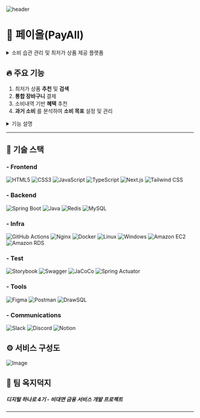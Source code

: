 ![header](https://capsule-render.vercel.app/api?type=waving&height=200&color=0:333333,100:8a8a8a&text=PayAll&fontSize=70&textBg=false&descAlignY=60&descAlign=50&animation=fadeIn&fontAlignY=40)

# 💸 페이올(PayAll)
<details>
<summary>소비 습관 관리 및 최저가 상품 제공 플랫폼</summary>
     
![Image](https://github.com/user-attachments/assets/b3b7da3e-f451-4135-ac76-995abb5f5d2b)
</details>




## 🔥 주요 기능

1. 최저가 상품 __추천__ 및 __검색__
2. __통합 장바구니__ 결제
3. 소비내역 기반 __혜택__ 추천
4. __과거 소비__ 를 분석하여 __소비 목표__ 설정 및 관리

<details>
<summary>기능 설명</summary>

![Image](https://github.com/user-attachments/assets/4bde038f-d5e8-409a-a86d-7af0632a70c8)

![Image](https://github.com/user-attachments/assets/eb4c94d0-8878-49ef-801e-9108e5f250d1)

![Image](https://github.com/user-attachments/assets/01d044f4-6746-4fa3-ac69-264b1000582b)

![Image](https://github.com/user-attachments/assets/f138535f-0615-4b34-87e1-7c31ad60a608)

![Image](https://github.com/user-attachments/assets/cc32d322-4543-432f-adc3-a9e49999b358)

![Image](https://github.com/user-attachments/assets/202b6d44-44d3-485b-8361-02bb36f79c0d)

![Image](https://github.com/user-attachments/assets/9f4c88c7-3ffc-484d-a0ac-decde2e611f0)

![Image](https://github.com/user-attachments/assets/e70f140f-7beb-40a7-8d12-1f9dc953e433)

![Image](https://github.com/user-attachments/assets/78d14cc7-5330-40f0-b20a-6b1b4e0d4959)

![Image](https://github.com/user-attachments/assets/76828927-62b5-49ac-b194-87dc3747a0b1)

![Image](https://github.com/user-attachments/assets/1db6e8a5-665e-454f-8a57-d3d518bf227f)

![Image](https://github.com/user-attachments/assets/0fe8b8ab-26b7-4e0d-ab4b-d66356a33059)

![Image](https://github.com/user-attachments/assets/3ab0e011-d98b-4d86-a0ac-81ae6783adfc)

![Image](https://github.com/user-attachments/assets/be2b0e13-ba25-4fb9-9d57-9a586bc9f7d4)

![Image](https://github.com/user-attachments/assets/48392fda-afd0-4534-a3d8-ed7a4711310f)

![Image](https://github.com/user-attachments/assets/173ef75b-1880-42d6-805f-478ba67c5b1b)

![Image](https://github.com/user-attachments/assets/3f15f508-ddb2-44c6-8336-1ae1fd528dc1)

</details>

---

## 🚀 기술 스택

### - Frontend

![HTML5](https://img.shields.io/badge/HTML5-E34F26?style=flat-square&logo=html5&logoColor=white) 
![CSS3](https://img.shields.io/badge/CSS3-1572B6?style=flat-square&logo=css3&logoColor=white) 
![JavaScript](https://img.shields.io/badge/JavaScript-F7DF1E?style=flat-square&logo=javascript&logoColor=black) 
![TypeScript](https://img.shields.io/badge/TypeScript-3178C6?style=flat-square&logo=typescript&logoColor=white) 
![Next.js](https://img.shields.io/badge/Next.js-000000?style=flat-square&logo=next.js&logoColor=white) 
![Tailwind CSS](https://img.shields.io/badge/TailwindCSS-06B6D4?style=flat-square&logo=tailwindcss&logoColor=white) 

### - Backend
     
![Spring Boot](https://img.shields.io/badge/Spring_Boot-6DB33F?style=flat-square&logo=springboot&logoColor=white) 
![Java](https://img.shields.io/badge/Java-007396?style=flat-square&logo=java&logoColor=white) 
![Redis](https://img.shields.io/badge/Redis-DC382D?style=flat-square&logo=redis&logoColor=white) 
![MySQL](https://img.shields.io/badge/MySQL-4479A1?style=flat-square&logo=mysql&logoColor=white)  

### - Infra
      
![GitHub Actions](https://img.shields.io/badge/GitHub_Actions-2088FF?style=flat-square&logo=githubactions&logoColor=white) 
![Nginx](https://img.shields.io/badge/Nginx-009639?style=flat-square&logo=nginx&logoColor=white) 
![Docker](https://img.shields.io/badge/Docker-2496ED?style=flat-square&logo=docker&logoColor=white) 
![Linux](https://img.shields.io/badge/Linux-FCC624?style=flat-square&logo=linux&logoColor=black)
![Windows](https://img.shields.io/badge/Windows-0078D6?style=flat-square&logo=windows&logoColor=white)
![Amazon EC2](https://img.shields.io/badge/Amazon_EC2-F8991D?style=flat-square&logo=amazonec2&logoColor=white) 
![Amazon RDS](https://img.shields.io/badge/Amazon_RDS-527FFF?style=flat-square&logo=amazonrds&logoColor=white)  

### - Test
 
![Storybook](https://img.shields.io/badge/Storybook-FF4785?style=flat-square&logo=storybook&logoColor=white) 
![Swagger](https://img.shields.io/badge/Swagger-85EA2D?style=flat-square&logo=swagger&logoColor=white)
![JaCoCo](https://img.shields.io/badge/JaCoCo-FF7F00?style=flat-square&logo=codecov&logoColor=white) 
![Spring Actuator](https://img.shields.io/badge/Spring_Actuator-6DB33F?style=flat-square&logo=spring&logoColor=white) 

### - Tools
![Figma](https://img.shields.io/badge/Figma-F24E1E?style=flat-square&logo=figma&logoColor=white)
![Postman](https://img.shields.io/badge/Postman-FF6C37?style=flat-square&logo=postman&logoColor=white)
![DrawSQL](https://img.shields.io/badge/DrawSQL-FF5733?style=flat-square&logo=databricks&logoColor=white)  

### - Communications
![Slack](https://img.shields.io/badge/Slack-4A154B?style=for-the-badge&logo=slack&logoColor=white)
![Discord](https://img.shields.io/badge/Discord-7289DA?style=for-the-badge&logo=discord&logoColor=white)
![Notion](https://img.shields.io/badge/Notion-000000?style=for-the-badge&logo=notion&logoColor=white) 

## ⚙️ 서비스 구성도

![Image](https://github.com/user-attachments/assets/4905a024-a942-46f5-8c7b-0aec10128373)


## 🐤 팀 옥지덕지

##### 디지털 하나로 4기 - 비대면 금융 서비스 개발 프로젝트
---
